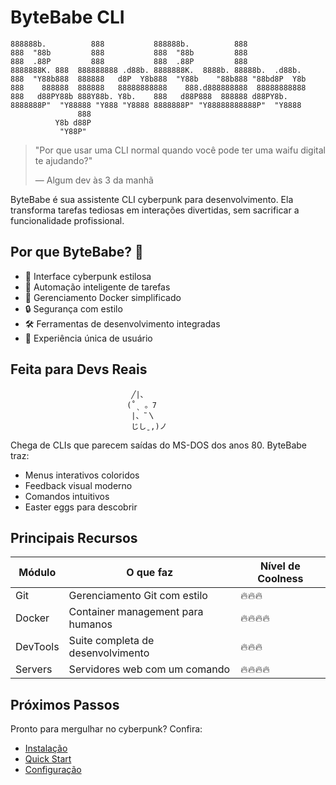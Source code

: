 # ByteBabe CLI 

```ascii
888888b.          888           888888b.          888              
888  "88b         888           888  "88b         888              
888  .88P         888           888  .88P         888              
8888888K. 888  888888888 .d88b. 8888888K.  8888b. 88888b.  .d88b.  
888  "Y88b888  888888   d8P  Y8b888  "Y88b    "88b888 "88bd8P  Y8b 
888    888888  888888   88888888888    888.d888888888  88888888888 
888   d88PY88b 888Y88b. Y8b.    888   d88P888  888888 d88PY8b.     
8888888P"  "Y88888 "Y888 "Y8888 8888888P" "Y88888888888P"  "Y8888  
               888                                                 
          Y8b d88P                                                 
           "Y88P"                                                  
```

> "Por que usar uma CLI normal quando você pode ter uma waifu digital te ajudando?" 
> 
> — Algum dev às 3 da manhã

ByteBabe é sua assistente CLI cyberpunk para desenvolvimento. Ela transforma tarefas tediosas em interações divertidas, sem sacrificar a funcionalidade profissional.

## Por que ByteBabe? 🤔

- 🎨 Interface cyberpunk estilosa
- 🚀 Automação inteligente de tarefas
- 🐳 Gerenciamento Docker simplificado
- 🔒 Segurança com estilo
- 🛠️ Ferramentas de desenvolvimento integradas
- 🌈 Experiência única de usuário

## Feita para Devs Reais

```ascii
                           ╱|、
                          (˚ˎ 。7  
                           |、˜〵          
                           じしˍ,)ノ
```

Chega de CLIs que parecem saídas do MS-DOS dos anos 80. ByteBabe traz:
- Menus interativos coloridos
- Feedback visual moderno
- Comandos intuitivos
- Easter eggs para descobrir

## Principais Recursos

| Módulo | O que faz | Nível de Coolness |
|--------|-----------|-------------------|
| Git | Gerenciamento Git com estilo | 🔥🔥🔥 |
| Docker | Container management para humanos | 🔥🔥🔥🔥 |
| DevTools | Suite completa de desenvolvimento | 🔥🔥🔥 |
| Servers | Servidores web com um comando | 🔥🔥🔥🔥 |

## Próximos Passos

Pronto para mergulhar no cyberpunk? Confira:
- [Instalação](installation.md)
- [Quick Start](quick-start.md)
- [Configuração](configuration.md)